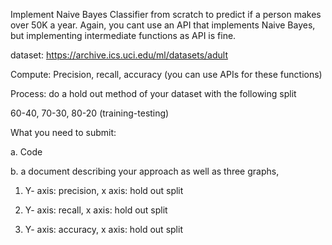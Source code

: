 Implement Naive Bayes Classifier from scratch to predict if a person makes over 50K a year. Again, you cant use an API that implements Naive Bayes, but implementing intermediate functions as API is fine.

dataset: https://archive.ics.uci.edu/ml/datasets/adult

Compute: Precision, recall, accuracy (you can use APIs for these functions)

Process: do a hold out method of your dataset with the following split

60-40, 70-30, 80-20 (training-testing)

What you need to submit:

a. Code

b. a document describing your approach as well as three graphs,

  1. Y- axis: precision, x axis: hold out split

  2. Y- axis: recall, x axis: hold out split

  3. Y- axis: accuracy, x axis: hold out split
